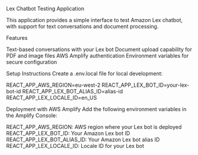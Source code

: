 Lex Chatbot Testing Application


This application provides a simple interface to test Amazon Lex chatbot, with support for text conversations and document processing.

Features

Text-based conversations with your Lex bot
Document upload capability for PDF and image files
AWS Amplify authentication
Environment variables for secure configuration

Setup Instructions
Create a .env.local file for local development:

REACT_APP_AWS_REGION=eu-west-2
REACT_APP_LEX_BOT_ID=your-lex-bot-id
REACT_APP_LEX_BOT_ALIAS_ID=alias-id
REACT_APP_LEX_LOCALE_ID=en_US


Deployment with AWS Amplify
Add the following environment variables in the Amplify Console:

REACT_APP_AWS_REGION: AWS region where your Lex bot is deployed
REACT_APP_LEX_BOT_ID: Your Amazon Lex bot ID
REACT_APP_LEX_BOT_ALIAS_ID: Your Amazon Lex bot alias ID
REACT_APP_LEX_LOCALE_ID: Locale ID for your Lex bot 

